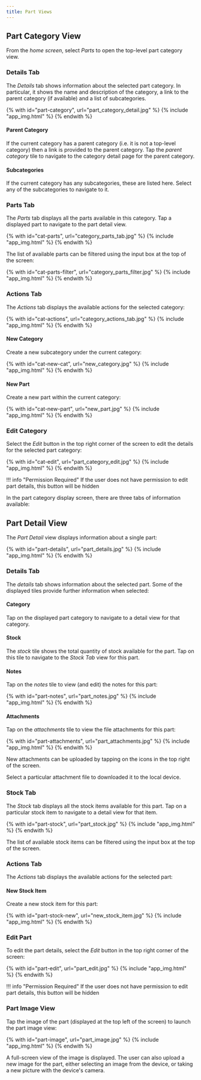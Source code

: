 ```yaml
---
title: Part Views
---
```


## Part Category View

From the *home screen*, select *Parts* to open the top-level part category view.

### Details Tab

The *Details* tab shows information about the selected part category. In particular, it shows the name and description of the category, a link to the parent category (if available) and a list of subcategories.

{% with id="part-category", url="part_category_detail.jpg" %}
{% include "app_img.html" %}
{% endwith %}

#### Parent Category

If the current category has a parent category (i.e. it is not a top-level category) then a link is provided to the parent category. Tap the *parent category* tile to navigate to the category detail page for the parent category.

#### Subcategories

If the current category has any subcategories, these are listed here. Select any of the subcategories to navigate to it.

### Parts Tab

The *Parts* tab displays all the parts available in this category. Tap a displayed part to navigate to the part detail view.

{% with id="cat-parts", url="category_parts_tab.jpg" %}
{% include "app_img.html" %}
{% endwith %}

The list of available parts can be filtered using the input box at the top of the screen:

{% with id="cat-parts-filter", url="category_parts_filter.jpg" %}
{% include "app_img.html" %}
{% endwith %}

### Actions Tab

The *Actions* tab displays the available actions for the selected category:

{% with id="cat-actions", url="category_actions_tab.jpg" %}
{% include "app_img.html" %}
{% endwith %}

#### New Category

Create a new subcategory under the current category:

{% with id="cat-new-cat", url="new_category.jpg" %}
{% include "app_img.html" %}
{% endwith %}

#### New Part

Create a new part within the current category:

{% with id="cat-new-part", url="new_part.jpg" %}
{% include "app_img.html" %}
{% endwith %}

### Edit Category

Select the *Edit* button in the top right corner of the screen to edit the details for the selected part category:

{% with id="cat-edit", url="part_category_edit.jpg" %}
{% include "app_img.html" %}
{% endwith %}

!!! info "Permission Required"
    If the user does not have permission to edit part details, this button will be hidden

In the part category display screen, there are three tabs of information available:

## Part Detail View

The *Part Detail* view displays information about a single part:

{% with id="part-details", url="part_details.jpg" %}
{% include "app_img.html" %}
{% endwith %}

### Details Tab

The *details* tab shows information about the selected part. Some of the displayed tiles provide further information when selected:

#### Category

Tap on the displayed part category to navigate to a detail view for that category.

#### Stock

The *stock* tile shows the total quantity of stock available for the part. Tap on this tile to navigate to the *Stock Tab* view for this part.

#### Notes

Tap on the *notes* tile to view (and edit) the notes for this part:

{% with id="part-notes", url="part_notes.jpg" %}
{% include "app_img.html" %}
{% endwith %}

#### Attachments

Tap on the *attachments* tile to view the file attachments for this part:

{% with id="part-attachments", url="part_attachments.jpg" %}
{% include "app_img.html" %}
{% endwith %}

New attachments can be uploaded by tapping on the icons in the top right of the screen.

Select a particular attachment file to downloaded it to the local device.

### Stock Tab

The *Stock* tab displays all the stock items available for this part. Tap on a particular stock item to navigate to a detail view for that item.

{% with id="part-stock", url="part_stock.jpg" %}
{% include "app_img.html" %}
{% endwith %}

The list of available stock items can be filtered using the input box at the top of the screen.

### Actions Tab

The *Actions* tab displays the available actions for the selected part:

#### New Stock Item

Create a new stock item for this part:

{% with id="part-stock-new", url="new_stock_item.jpg" %}
{% include "app_img.html" %}
{% endwith %}

### Edit Part

To edit the part details, select the *Edit* button in the top right corner of the screen:

{% with id="part-edit", url="part_edit.jpg" %}
{% include "app_img.html" %}
{% endwith %}

!!! info "Permission Required"
    If the user does not have permission to edit part details, this button will be hidden

### Part Image View

Tap the image of the part (displayed at the top left of the screen) to launch the part image view:

{% with id="part-image", url="part_image.jpg" %}
{% include "app_img.html" %}
{% endwith %}

A full-screen view of the image is displayed. The user can also upload a new image for the part, either selecting an image from the device, or taking a new picture with the device's camera.
